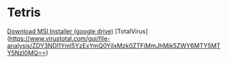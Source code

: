 # Tetris


[Download MSI Installer (google drive)](https://drive.google.com/file/d/1N7tUZW3ucJ_FQt7vhxWutYO8FZuJuaNb/view?usp=drive_link)
[TotalVirus] (https://www.virustotal.com/gui/file-analysis/ZDY3NDI1YmI5YzExYmQ0YjIxMzk0ZTFjMmJhMjk5ZWY6MTY5MTY5NzI0MQ==)
